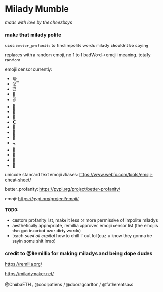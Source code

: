 # Milady Mumble

*made with love by the cheezboys*

### make that milady polite

uses `better_profanity` to find impolite words milady shouldnt be saying 

replaces with a random emoji, no 1 to 1 badWord->emojii meaning.  totally random

emojii censor currently: 
- :joy:
- :sleeping:
- :innocent:
- :revolving_hearts:
- :v:
- :princess:
- :tongue:
- :baby_chick:
- :waxing_gibbous_moon:
- :confetti_ball:
- :bath:
- :8ball:
- :baby_symbol:
- :signal_strength:
- :see_no_evil:
- :hear_no_evil:
- :speak_no_evil:

unicode standard text emojii aliases: https://www.webfx.com/tools/emoji-cheat-sheet/

better_profanity: https://pypi.org/project/better-profanity/

emoji: https://pypi.org/project/emoji/

#### TODO: 
- custom profanity list, make it less or more permissive of impolite miladys 
- aesthetically appropriate, remillia approved emojii censor list (the emojiis that get inserted over dirty words)
- teach *seed oil capital* how to chill tf out lol (cuz u know they gonna be sayin some shit lmao)


### credit to @Remillia for making miladys and being dope dudes
https://remilia.org/

https://miladymaker.net/

#### 
@ChubaETH / @coolpatiens / @dooragcarlton / @fathereatsass 
